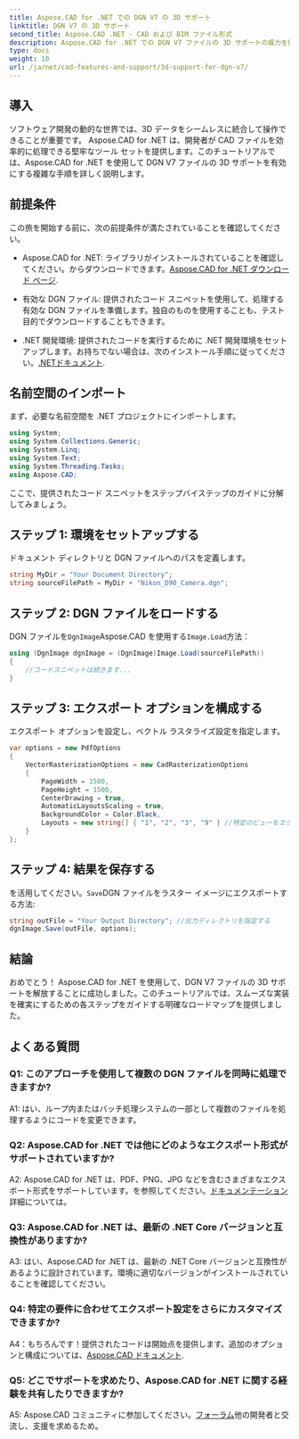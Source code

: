 ```yaml
---
title: Aspose.CAD for .NET での DGN V7 の 3D サポート
linktitle: DGN V7 の 3D サポート
second_title: Aspose.CAD .NET - CAD および BIM ファイル形式
description: Aspose.CAD for .NET での DGN V7 ファイルの 3D サポートの威力を体験してください。ステップバイステップのガイドに従って、CAD ファイルを簡単に統合して操作します。
type: docs
weight: 10
url: /ja/net/cad-features-and-support/3d-support-for-dgn-v7/
---
```

## 導入

ソフトウェア開発の動的な世界では、3D データをシームレスに統合して操作できることが重要です。 Aspose.CAD for .NET は、開発者が CAD ファイルを効率的に処理できる堅牢なツール セットを提供します。このチュートリアルでは、Aspose.CAD for .NET を使用して DGN V7 ファイルの 3D サポートを有効にする複雑な手順を詳しく説明します。

## 前提条件

この旅を開始する前に、次の前提条件が満たされていることを確認してください。

-  Aspose.CAD for .NET: ライブラリがインストールされていることを確認してください。からダウンロードできます。[Aspose.CAD for .NET ダウンロード ページ](https://releases.aspose.com/cad/net/).

- 有効な DGN ファイル: 提供されたコード スニペットを使用して、処理する有効な DGN ファイルを準備します。独自のものを使用することも、テスト目的でダウンロードすることもできます。

- .NET 開発環境: 提供されたコードを実行するために .NET 開発環境をセットアップします。お持ちでない場合は、次のインストール手順に従ってください。[.NETドキュメント](https://docs.microsoft.com/en-us/dotnet/core/install/).

## 名前空間のインポート

まず、必要な名前空間を .NET プロジェクトにインポートします。

```csharp
using System;
using System.Collections.Generic;
using System.Linq;
using System.Text;
using System.Threading.Tasks;
using Aspose.CAD;
```

ここで、提供されたコード スニペットをステップバイステップのガイドに分解してみましょう。

## ステップ 1: 環境をセットアップする

ドキュメント ディレクトリと DGN ファイルへのパスを定義します。

```csharp
string MyDir = "Your Document Directory";
string sourceFilePath = MyDir + "Nikon_D90_Camera.dgn";
```

## ステップ 2: DGN ファイルをロードする

DGN ファイルを`DgnImage`Aspose.CAD を使用する`Image.Load`方法：

```csharp
using (DgnImage dgnImage = (DgnImage)Image.Load(sourceFilePath))
{
    //コードスニペットは続きます...
}
```

## ステップ 3: エクスポート オプションを構成する

エクスポート オプションを設定し、ベクトル ラスタライズ設定を指定します。

```csharp
var options = new PdfOptions
{
    VectorRasterizationOptions = new CadRasterizationOptions
    {
        PageWidth = 1500,
        PageHeight = 1500,
        CenterDrawing = true,
        AutomaticLayoutsScaling = true,
        BackgroundColor = Color.Black,
        Layouts = new string[] { "1", "2", "3", "9" } //特定のビューをエクスポートする
    }
};
```

## ステップ 4: 結果を保存する

を活用してください。`Save`DGN ファイルをラスター イメージにエクスポートする方法:

```csharp
string outFile = "Your Output Directory"; //出力ディレクトリを指定する
dgnImage.Save(outFile, options);
```

## 結論

おめでとう！ Aspose.CAD for .NET を使用して、DGN V7 ファイルの 3D サポートを解放することに成功しました。このチュートリアルでは、スムーズな実装を確実にするための各ステップをガイドする明確なロードマップを提供しました。

## よくある質問

### Q1: このアプローチを使用して複数の DGN ファイルを同時に処理できますか?

A1: はい、ループ内またはバッチ処理システムの一部として複数のファイルを処理するようにコードを変更できます。

### Q2: Aspose.CAD for .NET では他にどのようなエクスポート形式がサポートされていますか?

 A2: Aspose.CAD for .NET は、PDF、PNG、JPG などを含むさまざまなエクスポート形式をサポートしています。を参照してください。[ドキュメンテーション](https://reference.aspose.com/cad/net/)詳細については。

### Q3: Aspose.CAD for .NET は、最新の .NET Core バージョンと互換性がありますか?

A3: はい、Aspose.CAD for .NET は、最新の .NET Core バージョンと互換性があるように設計されています。環境に適切なバージョンがインストールされていることを確認してください。

### Q4: 特定の要件に合わせてエクスポート設定をさらにカスタマイズできますか?

 A4：もちろんです！提供されたコードは開始点を提供します。追加のオプションと構成については、[Aspose.CAD ドキュメント](https://reference.aspose.com/cad/net/).

### Q5: どこでサポートを求めたり、Aspose.CAD for .NET に関する経験を共有したりできますか?

A5: Aspose.CAD コミュニティに参加してください。[フォーラム](https://forum.aspose.com/c/cad/19)他の開発者と交流し、支援を求めるため。